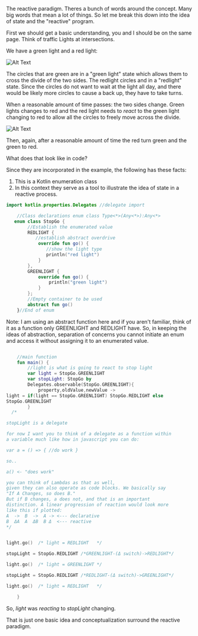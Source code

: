 The reactive paradigm. Theres a bunch of words around the concept. Many big words that mean a lot of things. So let me break this down into the idea of state and the "reactive" program.

First we should get a basic understanding, you and I should be on the same page.
Think of traffic Lights at intersections.

We have a green light and a red light:

![Alt Text](https://dev-to-uploads.s3.amazonaws.com/uploads/articles/8076mb86n30obkae5ok7.png)

The circles that are green are in a "green light" state which allows them to cross the divide of the two sides. The redlight circles and in a "redlight" state.
Since the circles do not want to wait at the light all day,
and there would be likely more circles to cause a back up,
they have to take turns.

When a reasonable amount of time passes: the two sides change.
Green lights changes to red
and
the red light needs to _react_ to the green light changing to red to allow all the circles to freely move across the divide.

![Alt Text](https://dev-to-uploads.s3.amazonaws.com/uploads/articles/l0enhcinfdci1a2oevzx.png)

Then, again, after a reasonable amount of time the red turn green and the green to red.

What does that look like in code?

Since they are incorporated in the example, the following has these facts:
1. This is a Kotlin enumeration class
2. In this context they serve as a tool to illustrate the idea of state in a reactive process.

```kotlin
import kotlin.properties.Delegates //delegate import

    //Class declarations enum class Type<*>(Any<*>):Any<*>   
   enum class StopGo {
        //Establish the enumerated value
        REDLIGHT {
           //establish abstract overdrive
            override fun go() {
               //show the light type
               println("red light")
            }
        },
        GREENLIGHT {
            override fun go() {
                println("green light")
            }
        };
        //Empty container to be used
        abstract fun go()
    }//End of enum

```
Note: I am using an abstract function here and if you aren't
familiar, think of it as a function only GREENLIGHT and
REDLIGHT have. So, in keeping the ideas of abstraction,
separation of concerns you cannot initiate an enum and access
it without assigning it to an enumerated value.

```kotlin

    //main function 
    fun main() {
        //light is what is going to react to stop light
        var light = StopGo.GREENLIGHT
        var stopLight: StopGo by 
        Delegates.observable(StopGo.GREENLIGHT){
            property,oldValue,newValue ->
light = if(light == StopGo.GREENLIGHT) StopGo.REDLIGHT else 
StopGo.GREENLIGHT
        }
  /*

stopLight is a delegate

for now I want you to think of a delegate as a function within  
a variable much like how in javascript you can do:

var a = () => { //do work } 

so..

a() <- "does work"

you can think of Lambdas as that as well,
given they can also operate as code blocks. We basically say 
"If A Changes, so does B."
But if B changes, a does not, and that is an important 
distinction. A linear progression of reaction would look more 
like this if plotted:
A  ->  B  ->  A -> <--- declarative 
B  ΔA  A  ΔB  B Δ  <--- reactive
*/


light.go()  /* light = REDLIGHT   */

stopLight = StopGo.REDLIGHT /*GREENLIGHT-(Δ switch)->REDLIGHT*/             

light.go()  /* light = GREENLIGHT */

stopLight = StopGo.REDLIGHT /*REDLIGHT-(Δ switch)->GREENLIGHT*/

light.go()  /* light = REDLIGHT   */

    }
```

So, *light* was _reacting_ to *stopLight* changing.

That is just one basic idea and conceptualization surround the reactive paradigm.